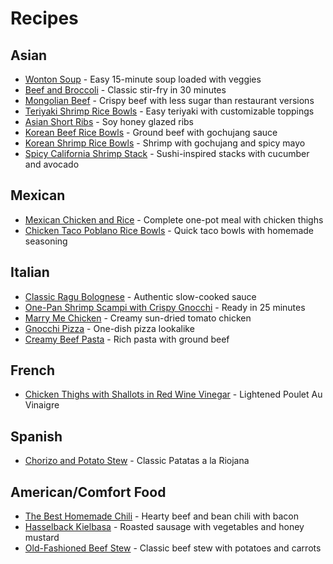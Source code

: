 # Recipes

## Asian

* [Wonton Soup](?recipe=wonton_soup) - Easy 15-minute soup loaded with veggies
* [Beef and Broccoli](?recipe=beef_and_broccoli) - Classic stir-fry in 30 minutes
* [Mongolian Beef](?recipe=mongolian_beef) - Crispy beef with less sugar than restaurant versions
* [Teriyaki Shrimp Rice Bowls](?recipe=teriyaki_shrimp_bowls) - Easy teriyaki with customizable toppings
* [Asian Short Ribs](?recipe=asian_short_ribs) - Soy honey glazed ribs
* [Korean Beef Rice Bowls](?recipe=korean_beef_bowls) - Ground beef with gochujang sauce
* [Korean Shrimp Rice Bowls](?recipe=korean_shrimp_bowls) - Shrimp with gochujang and spicy mayo
* [Spicy California Shrimp Stack](?recipe=shrimp_stack) - Sushi-inspired stacks with cucumber and avocado

## Mexican
* [Mexican Chicken and Rice](?recipe=mexican_chicken_rice_bowl) - Complete one-pot meal with chicken thighs
* [Chicken Taco Poblano Rice Bowls](?recipe=chicken_taco_bowls) - Quick taco bowls with homemade seasoning

## Italian
* [Classic Ragu Bolognese](?recipe=classic_bolognese) - Authentic slow-cooked sauce 
* [One-Pan Shrimp Scampi with Crispy Gnocchi](?recipe=shrimp_scampi_gnocchi) - Ready in 25 minutes
* [Marry Me Chicken](?recipe=marry_me_chicken) - Creamy sun-dried tomato chicken
* [Gnocchi Pizza](?recipe=gnocchi_pizza) - One-dish pizza lookalike
* [Creamy Beef Pasta](?recipe=creamy_beef_pasta) - Rich pasta with ground beef

## French
* [Chicken Thighs with Shallots in Red Wine Vinegar](?recipe=chicken_thighs_shallots) - Lightened Poulet Au Vinaigre

## Spanish
* [Chorizo and Potato Stew](?recipe=chorizo_potato_stew) - Classic Patatas a la Riojana

## American/Comfort Food
* [The Best Homemade Chili](?recipe=best_chili) - Hearty beef and bean chili with bacon
* [Hasselback Kielbasa](?recipe=hasselback_kielbasa) - Roasted sausage with vegetables and honey mustard
* [Old-Fashioned Beef Stew](?recipe=beef_stew) - Classic beef stew with potatoes and carrots

